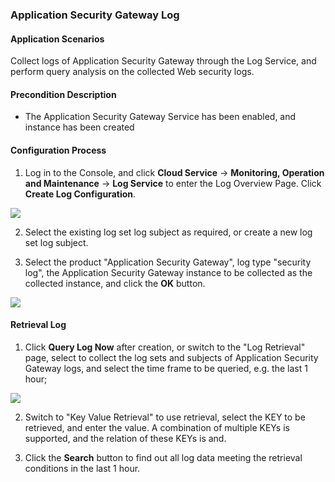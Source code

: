 ### Application Security Gateway Log
#### Application Scenarios 
Collect logs of Application Security Gateway through the Log Service, and perform query analysis on the collected Web security logs.
#### Precondition Description
- The Application Security Gateway Service has been enabled, and instance has been created

#### Configuration Process
1. Log in to the Console, and click **Cloud Service** -> **Monitoring, Operation and Maintenance** -> **Log Service** to enter the Log Overview Page. Click **Create Log Configuration**.

![](https://raw.githubusercontent.com/jdcloudcom/cn/zhangwenjie-only/image/LogService/bestpractice/bestcollect01.jpg)

2. Select the existing log set log subject as required, or create a new log set log subject.

3. Select the product "Application Security Gateway", log type "security log", the Application Security Gateway instance to be collected as the collected instance, and click the **OK** button.

![](https://raw.githubusercontent.com/jdcloudcom/cn/zhangwenjie-only/image/LogService/bestpractice/BPwaf1.png)

#### Retrieval Log
1. 	Click **Query Log Now** after creation, or switch to the "Log Retrieval" page, select to collect the log sets and subjects of Application Security Gateway logs, and select the time frame to be queried, e.g. the last 1 hour;

![](https://raw.githubusercontent.com/jdcloudcom/cn/zhangwenjie-only/image/LogService/bestpractice/BPwaf2.png)

2. 	Switch to "Key Value Retrieval" to use retrieval, select the KEY to be retrieved, and enter the value. A combination of multiple KEYs is supported, and the relation of these KEYs is and. 

3. 	Click the **Search** button to find out all log data meeting the retrieval conditions in the last 1 hour.
